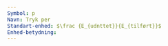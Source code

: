 ```yaml
---
Symbol: p
Navn: Tryk per
Standart-enhed: $\frac {E_{udnttet}}{E_{tilført}}$
Enhed-betydning:
---
```


